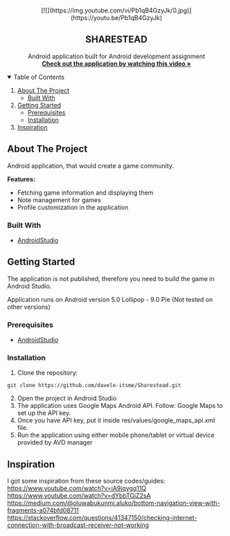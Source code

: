 <!-- INTRODUCTION -->
<br />
<p align="center">
[![](https://img.youtube.com/vi/Pb1qB4GzyJk/0.jpg)](https://youtu.be/Pb1qB4GzyJk)
  <h2 align="center">SHARESTEAD</h2>
  <p align="center">
  Android application built for Android development assignment
    <br />
    <a href="https://youtu.be/Pb1qB4GzyJk"><strong>Check out the application by watching this video »</strong></a>
    <br />
  </p>
</p>

<!-- TABLE OF CONTENTS -->
<details open="open">
  <summary>Table of Contents</summary>
  <ol>
    <li>
      <a href="#about-the-project">About The Project</a>
      <ul>
        <li><a href="#built-with">Built With</a></li>
      </ul>
    </li>
    <li>
      <a href="#getting-started">Getting Started</a>
      <ul>
        <li><a href="#prerequisites">Prerequisites</a></li>
        <li><a href="#installation">Installation</a></li>
      </ul>
    </li>
    <li>
       <a href="#inspiration">Inspiration</a>
    </li>
  </ol>
</details>

<!-- ABOUT THE PROJECT -->
## About The Project

Android application, that would create a game community.

<strong>Features:</strong>
* Fetching game information and displaying them
* Note management for games
* Profile customization in the application

### Built With

* [AndroidStudio](https://developer.android.com/studio)

<!-- GETTING STARTED -->
## Getting Started

The application is not published, therefore you need to build the game in Android Studio.

Application runs on Android version 5.0 Lollipop - 9.0 Pie (Not tested on other versions)

### Prerequisites

* [AndroidStudio](https://developer.android.com/studio)

### Installation

1. Clone the repository:
  ```
 git clone https://github.com/davele-itsme/Sharestead.git
  ```
2. Open the project in Android Studio
3. The application uses Google Maps Android API. Follow: Google Maps to set up the API key.
4. Once you have API key, put it inside res/values/google_maps_api.xml file.
5. Run the application using either mobile phone/tablet or virtual device provided by AVD manager

## Inspiration
I got some inspiration from these source codes/guides: <br />
https://www.youtube.com/watch?v=iA9iqygq11Q <br />
https://www.youtube.com/watch?v=dYbbTGiZ2sA <br />
https://medium.com/@oluwabukunmi.aluko/bottom-navigation-view-with-fragments-a074bfd08711
https://stackoverflow.com/questions/41347150/checking-internet-connection-with-broadcast-receiver-not-working
